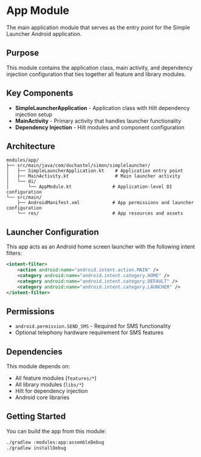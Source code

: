 # App Module

The main application module that serves as the entry point for the Simple Launcher Android application.

## Purpose

This module contains the application class, main activity, and dependency injection configuration that ties together all feature and library modules.

## Key Components

- **SimpleLauncherApplication** - Application class with Hilt dependency injection setup
- **MainActivity** - Primary activity that handles launcher functionality
- **Dependency Injection** - Hilt modules and component configuration

## Architecture

```
modules/app/
├── src/main/java/com/duchastel/simon/simplelauncher/
│   ├── SimpleLauncherApplication.kt    # Application entry point
│   ├── MainActivity.kt                 # Main launcher activity
│   └── di/
│       └── AppModule.kt               # Application-level DI configuration
└── src/main/
    ├── AndroidManifest.xml            # App permissions and launcher configuration
    └── res/                           # App resources and assets
```

## Launcher Configuration

This app acts as an Android home screen launcher with the following intent filters:

```xml
<intent-filter>
    <action android:name="android.intent.action.MAIN" />
    <category android:name="android.intent.category.HOME" />
    <category android:name="android.intent.category.DEFAULT" />
    <category android:name="android.intent.category.LAUNCHER" />
</intent-filter>
```

## Permissions

- `android.permission.SEND_SMS` - Required for SMS functionality
- Optional telephony hardware requirement for SMS features

## Dependencies

This module depends on:
- All feature modules (`features/*`)
- All library modules (`libs/*`)
- Hilt for dependency injection
- Android core libraries

## Getting Started

You can build the app from this module:

```bash
./gradlew :modules:app:assembleDebug
./gradlew installDebug
```

